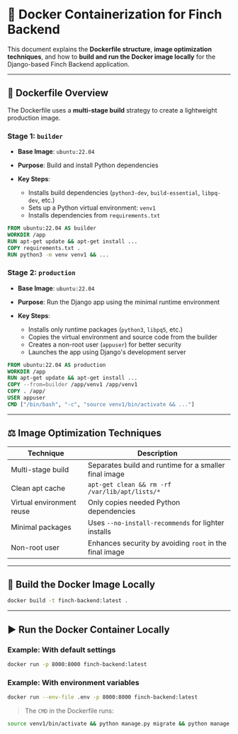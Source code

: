 # 🚧 Docker Containerization for Finch Backend

This document explains the **Dockerfile structure**, **image optimization techniques**, and how to **build and run the Docker image locally** for the Django-based Finch Backend application.

---

## 🔧 Dockerfile Overview

The Dockerfile uses a **multi-stage build** strategy to create a lightweight production image.

### Stage 1: `builder`

* **Base Image**: `ubuntu:22.04`
* **Purpose**: Build and install Python dependencies
* **Key Steps**:

  * Installs build dependencies (`python3-dev`, `build-essential`, `libpq-dev`, etc.)
  * Sets up a Python virtual environment: `venv1`
  * Installs dependencies from `requirements.txt`

```dockerfile
FROM ubuntu:22.04 AS builder
WORKDIR /app
RUN apt-get update && apt-get install ...
COPY requirements.txt .
RUN python3 -m venv venv1 && ...
```

### Stage 2: `production`

* **Base Image**: `ubuntu:22.04`
* **Purpose**: Run the Django app using the minimal runtime environment
* **Key Steps**:

  * Installs only runtime packages (`python3`, `libpq5`, etc.)
  * Copies the virtual environment and source code from the builder
  * Creates a non-root user (`appuser`) for better security
  * Launches the app using Django's development server

```dockerfile
FROM ubuntu:22.04 AS production
WORKDIR /app
RUN apt-get update && apt-get install ...
COPY --from=builder /app/venv1 /app/venv1
COPY . /app/
USER appuser
CMD ["/bin/bash", "-c", "source venv1/bin/activate && ..."]
```

---

## ⚖️ Image Optimization Techniques

| Technique                 | Description                                             |
| ------------------------- | ------------------------------------------------------- |
| Multi-stage build         | Separates build and runtime for a smaller final image   |
| Clean apt cache           | `apt-get clean && rm -rf /var/lib/apt/lists/*`          |
| Virtual environment reuse | Only copies needed Python dependencies                  |
| Minimal packages          | Uses `--no-install-recommends` for lighter installs     |
| Non-root user             | Enhances security by avoiding `root` in the final image |

---

## 🔄 Build the Docker Image Locally

```bash
docker build -t finch-backend:latest .
```

---

## ▶️ Run the Docker Container Locally

### Example: With default settings

```bash
docker run -p 8000:8000 finch-backend:latest
```

### Example: With environment variables

```bash
docker run --env-file .env -p 8000:8000 finch-backend:latest
```

> The `CMD` in the Dockerfile runs:

```bash
source venv1/bin/activate && python manage.py migrate && python manage.py createsuperuser --noinput && python manage.py runserver 0.0.0.0:8000
```

